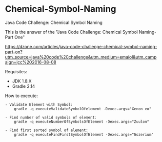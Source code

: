 # Chemical-Symbol-Naming
Java Code Challenge: Chemical Symbol Naming

This is the answer of the "Java Code Challenge: Chemical Symbol Naming-Part One"

https://dzone.com/articles/java-code-challenge-chemical-symbol-naming-part-on?utm_source=java%20code%20challenge&utm_medium=emaiol&utm_campaign=jcc%202016-08-08

Requisites:
- JDK 1.8.X
- Gradle 2.14

How to execute:

	- Validate Element with Symbol:
		gradle -q executeValidateSymbolOfelement -Dexec.args="Xenon eo"
		
	- Find number of valid symbols of element:
		gradle -q executeNumberOfSymbolsOfElement -Dexec.args="Zuulon"

	- Find first sorted symbol of element:
		gradle -q executeFindFirstSymbolOfElement -Dexec.args="Gozerium"
